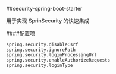 ##security-spring-boot-starter

用于实现 SprinSecurity 的快速集成

####配置项

    spring.security.disableCsrf
    spring.security.ignorePath
    spring.security.loginProcessingUrl
    spring.security.enableAuthorizeRequests
    spring.security.loginType
